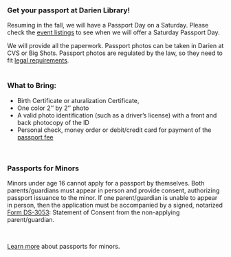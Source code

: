 <div class="row margin-bottom-30">

<div class="col-md-6">

### Get your passport at Darien Library! 
Resuming in the fall, we will have a Passport Day on a Saturday. Please check the [event listings](/events/?category=special-event "Event listings") to see when we will offer a Saturday Passport Day. 

We will provide all the paperwork. Passport photos can be taken in Darien at CVS or Big Shots. Passport photos are regulated by the law, so they need to fit [legal requirements](http://travel.state.gov/content/passports/english/passports/photos/photos.html "Information about Passport Photos"). 
<br />
<br />

### What to Bring: 
* Birth Certificate or aturalization Certificate,
* One color 2’’ by 2’’ photo
* A valid photo identification (such as a driver’s license) with a front and back photocopy of the ID
* Personal check, money order or debit/credit card for payment of the [passport fee](https://travel.state.gov/content/passports/en/passports/information/fees.html "Passport Fee")

<br/>

</div>
<div class="col-md-6">

### Passports for Minors
Minors under age 16 cannot apply for a passport by themselves. Both parents/guardians must appear in person and provide consent, authorizing passport issuance to the minor. If one parent/guardian is unable to appear in person, then the application must be accompanied by a signed, notarized [Form DS-3053](http://www.state.gov/documents/organization/212243.pdf "Form DS-3053"): Statement of Consent from the non-applying parent/guardian.

<br/>

[Learn more](http://travel.state.gov/content/passports/english/passports/under-16.html "Passports for Minors") about passports for minors.

</div>
</div>